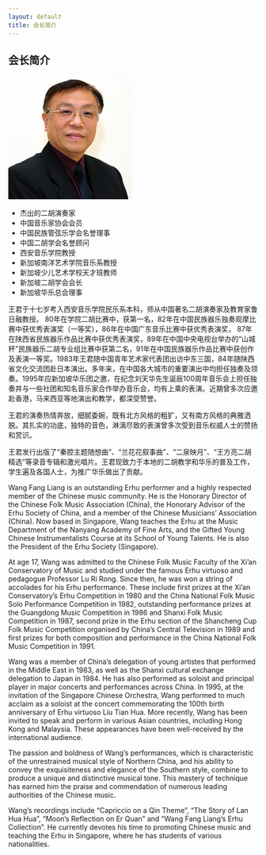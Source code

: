 ```yaml
---
layout: default
title: 会长简介
---
```

## 会长简介

![President](/files/wang-fang-liang.jpg)

- 杰出的二胡演奏家
- 中国音乐家协会会员
- 中国民族管弦乐学会名誉理事
- 中国二胡学会名誉顾问
- 西安音乐学院教授
- 新加坡南洋艺术学院音乐系教授
- 新加坡少儿艺术学校天才班教师
- 新加坡二胡学会会长
- 新加坡华乐总会理事

王君于十七岁考入西安音乐学院民乐系本科，师从中国著名二胡演奏家及教育家鲁日融教授。 80年在学院二胡比赛中，获第一名，82年在中国民族器乐独奏观摩比赛中获优秀表演奖（一等奖），86年在中国广东音乐比赛中获优秀表演奖， 87年在陕西省民族器乐作品比赛中获优秀表演奖，89年在中国中央电视台举办的“山城杯”民族器乐二胡专业组比赛中获第二名，91年在中国民族器乐作品比赛中获创作及表演一等奖。1983年王君随中国青年艺术家代表团出访中东三国，84年随陕西省文化交流团赴日本演出。多年来，在中国各大城市的重要演出中均担任独奏及领奏。1995年应新加坡华乐团之邀，在纪念刘天华先生诞辰100周年音乐会上担任独奏并与一些社团和知名音乐家合作举办音乐会，均有上乘的表演。近期曾多次应邀赴香港，马来西亚等地演出和教学，都深受赞誉。

王君的演奏热情奔放，细腻委婉，既有北方风格的粗犷，又有南方风格的典雅洒脱。其扎实的功底，独特的音色，淋漓尽致的表演曾多次受到音乐权威人士的赞扬和赏识。

王君发行出版了“秦腔主题随想曲”、“兰花花叙事曲”、“二泉映月”、“王方亮二胡精选”等录音专辑和激光唱片。王君现致力于本地的二胡教学和华乐的普及工作，学生遍及各国人士，为推广华乐做出了贡献。

Wang Fang Liang is an outstanding Erhu performer and a highly respected member of the Chinese music community.  He is the Honorary Director of the Chinese Folk Music Association (China), the Honorary Advisor of the Erhu Society of China, and a member of the Chinese Musicians’ Association (China).  Now based in Singapore, Wang teaches the Erhu at the Music Department of the Nanyang Academy of Fine Arts, and the Gifted Young Chinese Instrumentalists Course at its School of Young Talents.  He is also the President of the Erhu Society (Singapore).

At age 17, Wang was admitted to the Chinese Folk Music Faculty of the Xi’an Conservatory of Music and studied under the famous Erhu virtuoso and pedagogue Professor Lu Ri Rong.  Since then, he was won a string of accolades for his Erhu performance.  These include first prizes at the Xi’an Conservatory’s Erhu Competition in 1980 and the China National Folk Music Solo Performance Competition in 1982, outstanding performance prizes at the Guangdong Music Competition in 1986 and Shanxi Folk Music Competition in 1987, second prize in the Erhu section of the Shancheng Cup Folk Music Competition organised by China’s Central Television in 1989 and first prizes for both composition and performance in the China National Folk Music Competition in 1991.

Wang was a member of China’s delegation of young artistes that performed in the Middle East in 1983, as well as the Shanxi cultural exchange delegation to Japan in 1984.  He has also performed as soloist and principal player in major concerts and performances across China.  In 1995, at the invitation of the Singapore Chinese Orchestra, Wang performed to much acclaim as a soloist at the concert commemorating the 100th birth anniversary of Erhu virtuoso Liu Tian Hua.  More recently, Wang has been invited to speak and perform in various Asian countries, including Hong Kong and Malaysia.  These appearances have been well-received by the international audience.

The passion and boldness of Wang’s performances, which is characteristic of the unrestrained musical style of Northern China, and his ability to convey the exquisiteness and elegance of the Southern style, combine to produce a unique and distinctive musical tone.  This mastery of technique has earned him the praise and commendation of numerous leading authorities of the Chinese music.

Wang’s recordings include “Capriccio on a Qin Theme”, “The Story of Lan Hua Hua”, “Moon’s Reflection
on Er Quan” and “Wang Fang Liang’s Erhu Collection”.  He currently devotes his time to promoting Chinese music and teaching the Erhu in Singapore, where he has students of various nationalities.

